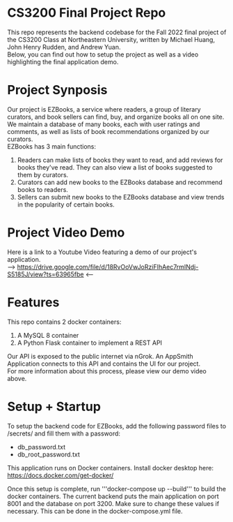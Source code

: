 # CS3200 Final Project Repo
This repo represents the backend codebase for the Fall 2022 final project of the CS3200 Class at Northeastern University,
written by Michael Huang, John Henry Rudden, and Andrew Yuan.\
Below, you can find out how to setup the project as well as a video highlighting the final application demo.

# Project Synposis
Our project is EZBooks, a service where readers, a group of literary curators, and book sellers can find, buy, and organize books all on one site. We maintain a database of many books, each with user ratings and comments, as well as lists of book recommendations organized by our curators.  
EZBooks has 3 main functions:
1. Readers can make lists of books they want to read, and add reviews for books they've read. They can also view a list of books suggested to them by curators.
1. Curators can add new books to the EZBooks database and recommend books to readers.
1. Sellers can submit new books to the EZBooks database and view trends in the popularity of certain books.

# Project Video Demo
Here is a link to a Youtube Video featuring a demo of our project's application.\
--> https://drive.google.com/file/d/18RvOoVwJoRziFIhAec7rmINdj-S5185J/view?ts=63965fbe <--

# Features
This repo contains 2 docker containers: 
1. A MySQL 8 container
1. A Python Flask container to implement a REST API  

Our API is exposed to the public internet via nGrok. An AppSmith Application connects to this API and contains the UI for our project.\
For more information about this process, please view our demo video above.

# Setup + Startup
To setup the backend code for EZBooks, add the following password files to /secrets/ and fill them with a password:
 - db_password.txt
 - db_root_password.txt

This application runs on Docker containers. Install docker desktop here: https://docs.docker.com/get-docker/

Once this setup is complete, run '''docker-compose up --build''' to build the docker containers. The current backend puts the main
application on port 8001 and the database on port 3200. Make sure to change these values if necessary. This can be done in the 
docker-compose.yml file.






